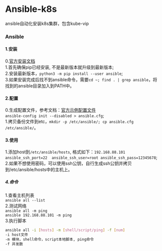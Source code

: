 # Ansible-k8s
ansible自动化安装k8s集群，包含kube-vip

### Ansible
#### 1.安装
0.[官方安装文档](https://docs.ansible.com/ansible/latest/installation_guide/intro_installation.html#selecting-an-ansible-package-and-version-to-install)  
1.首先确保pip已经安装, 不是最新版本就升级到最新版本;  
2.安装最新版本，`python3 -m pip install --user ansible`;   
3.如果安装完成后找不到ansible命令，需要`cd ~; find . | grep ansible`，将找到的ansible目录加入到PATH中。  

#### 2.配置  
0.生成配置文件，参考文档：[官方示例配置文件](https://github.com/ansible/ansible/blob/devel/examples/ansible.cfg)  
`ansible-config init --disabled > ansible.cfg`;  
1.拷贝备份文件到etc，`mkdir -p /etc/ansible/; cp ansible.cfg /etc/ansible/`。  

#### 3.使用
1.添加host到`/etc/ansible/hosts`, 格式如下：`192.168.88.101 ansible_ssh_port=22  ansible_ssh_user=root ansible_ssh_pass=12345678`;  
2.如果不想使用密码，可以使用ssh公钥，自行生成ssh公钥并拷贝到/etc/ansible/hosts中的主机上。  

##### 4.命令
1.查看主机列表  
`ansible all --list`  
2.测试网络  
`ansible all -m ping`  
`ansible 192.168.88.101 -m ping`  
3.执行脚本  
```bash
ansible all -i [hosts] -m [shell/script/ping] -f [num]
-i host文件
-m 模块，shell命令，script本地脚本, ping命令
-f 并发数
```
